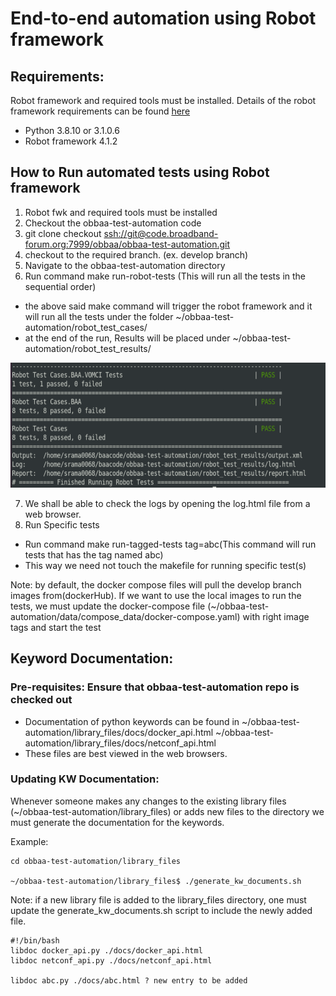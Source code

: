 <a id="robot_framework" />

End-to-end automation using Robot framework
=========

## Requirements:
Robot framework and required tools must be installed. Details of the robot framework requirements can be found [here](https://robotframework.org/robotframework/4.1.2/RobotFrameworkUserGuide.html)

- Python 3.8.10 or 3.1.0.6
- Robot framework 4.1.2

## How to Run automated tests using Robot framework
1. Robot fwk and required tools must be installed
2. Checkout the obbaa-test-automation code
3. git clone checkout [ssh://git@code.broadband-forum.org:7999/obbaa/obbaa-test-automation.git](ssh://git@code.broadband-forum.org:7999/obbaa/obbaa-test-automation.git)
4. checkout to the required branch. (ex. develop branch)
5. Navigate to the obbaa-test-automation directory
6. Run command make run-robot-tests (This will run all the tests in the sequential order)

- the above said make command will trigger the robot framework and it will run all the tests under the folder ~/obbaa-test-automation/robot_test_cases/
- at the end of the run, Results will be placed under ~/obbaa-test-automation/robot_test_results/



<p align="center">
 <img width="600px" height="200px" src="img.png">
</p>

7. We shall be able to check the logs by opening the log.html file from a web browser.
8. Run Specific tests
- Run command make run-tagged-tests tag=abc(This command will run tests that has the tag named abc)
- This way we need not touch the makefile for running specific test(s)


Note: by default, the docker compose files will pull the develop branch images from(dockerHub). If we want to use the local images to run the tests, we must update the docker-compose file (~/obbaa-test-automation/data/compose_data/docker-compose.yaml) with right image tags and start the test

## Keyword Documentation:
### Pre-requisites: Ensure that obbaa-test-automation repo is checked out

- Documentation of python keywords can be found in
~/obbaa-test-automation/library_files/docs/docker_api.html
~/obbaa-test-automation/library_files/docs/netconf_api.html
- These files are best viewed in the web browsers.

### Updating KW Documentation:
Whenever someone makes any changes to the existing library files (~/obbaa-test-automation/library_files) or adds new files to the directory we must generate the documentation for the keywords.

Example:

~~~
cd obbaa-test-automation/library_files

~/obbaa-test-automation/library_files$ ./generate_kw_documents.sh
~~~
Note: if a new library file is added to the library_files directory, one must update the generate_kw_documents.sh script to include the newly added file.

~~~
#!/bin/bash
libdoc docker_api.py ./docs/docker_api.html
libdoc netconf_api.py ./docs/netconf_api.html

libdoc abc.py ./docs/abc.html ? new entry to be added
~~~
